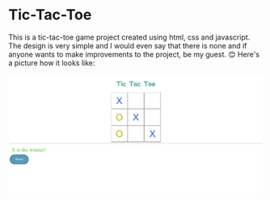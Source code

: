 # Tic-Tac-Toe
This is a tic-tac-toe game project created using html, css and javascript. The design is very simple and I would even say that there is none and if anyone wants to make improvements to the project, be my guest. 😊 Here's a picture how it looks like:

![alt text](https://raw.githubusercontent.com/Eduard949/Tic-Tac-Toe/master/Screenshot_1.png)
